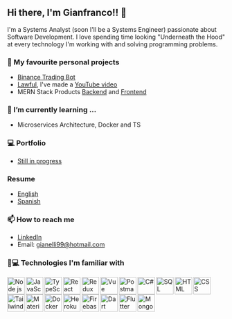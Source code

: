 ## Hi there, I'm Gianfranco!! 👋
I'm a Systems Analyst (soon I'll be a Systems Engineer) passionate about Software Development.
I love spending time looking "Underneath the Hood" at every technology I'm working with and solving programming problems.
### 💯 My favourite personal projects
 - [Binance Trading Bot](https://github.com/GianElli99/binance-trading-bot)
 - [Lawful](https://github.com/GianElli99/Lawful), I've made a [YouTube video](https://www.youtube.com/watch?v=oCt0a12_iww&ab_channel=GianfrancoElli)
 - MERN Stack Products [Backend](https://github.com/GianElli99/binance-trading-bot) and [Frontend](https://github.com/GianElli99/mern-products-frontend)
### 🧠 I’m currently learning ...
 - Microservices Architecture, Docker and TS
### 💻 Portfolio
 - <a href="https://gianelli99.github.io/" target="_black">Still in progress</a>
### Resume
 - <a href="/assets/Gianfranco Elli - Resume.pdf" target="_black">English</a>
 - <a href="/assets/Gianfranco Elli - Curriculum Vitae.pdf" target="_black">Spanish</a>
### 📫 How to reach me
 - [LinkedIn](https://www.linkedin.com/in/gianfranco-elli/)
 - Email: gianelli99@hotmail.com
### 📘💻 Technologies I'm familiar with
<a href="https://nodejs.org/en/" target="_blank"><img align="left" alt="Node js" width="40px" height="40px" src="https://cdn.worldvectorlogo.com/logos/nodejs-icon.svg" /></a>
<a href="https://developer.mozilla.org/es/docs/Web/JavaScript" target="_blank"><img align="left" alt="JavaScript" width="40px" height="40px" src="https://raw.githubusercontent.com/get-icon/geticon/master/icons/javascript.svg" /></a>
<a href="https://www.typescriptlang.org/" target="_blank"><img align="left" alt="TypeScript" width="40px" height="40px" src="https://upload.wikimedia.org/wikipedia/commons/4/4c/Typescript_logo_2020.svg" /></a>
<a href="https://en.reactjs.org/" target="_blank"><img align="left" alt="React" width="40px" height="40px" src="https://upload.wikimedia.org/wikipedia/commons/4/47/React.svg" /></a>
<a href="https://es.redux.js.org/" target="_blank"><img align="left" alt="Redux" width="40px" height="40px" src="https://cdn.worldvectorlogo.com/logos/redux.svg" /></a>
<a href="https://vuejs.org/" target="_blank"><img align="left" alt="Vue" width="40px" height="40px" src="https://cdn.worldvectorlogo.com/logos/vue-9.svg" /></a>
<a href="https://www.postman.com/" target="_blank"><img align="left" alt="Postman" width="40px" height="40px" src="https://cdn.worldvectorlogo.com/logos/postman.svg" /></a>
<a href="https://docs.microsoft.com/en-us/dotnet/csharp/" target="_blank"><img align="left" alt="C#" width="40px" height="40px" src="https://cdn.worldvectorlogo.com/logos/c--4.svg" /></a>
<a href="https://www.microsoft.com/es-es/sql-server/sql-server-downloads" target="_blank"><img align="left" alt="SQL Server" width="40px" height="40px" src="https://www.svgrepo.com/show/303229/microsoft-sql-server-logo.svg" /></a>
<a href="https://developer.mozilla.org/es/docs/Web/HTML" target="_blank"><img align="left" alt="HTML" width="40px" height="40px" src="https://cdn.worldvectorlogo.com/logos/html-1.svg" /></a>
<a href="https://developer.mozilla.org/es/docs/Web/CSS" target="_blank"><img align="left" alt="CSS" width="40px" height="40px" src="https://cdn.worldvectorlogo.com/logos/css-3.svg" /></a>
<a href="https://tailwindcss.com/" target="_blank"><img align="left" alt="Tailwind" width="40px" height="40px" src="https://cdn.worldvectorlogo.com/logos/tailwindcss.svg" /></a>
<a href="https://mui.com/" target="_blank"><img align="left" alt="Material UI" width="40px" height="40px" src="https://cdn.worldvectorlogo.com/logos/material-ui-1.svg" /></a>
<a href="https://www.docker.com/" target="_blank"><img align="left" alt="Docker" width="40px" height="40px" src="https://cdn.worldvectorlogo.com/logos/docker.svg" /></a>
<a href="https://www.heroku.com/" target="_blank"><img align="left" alt="Heroku" width="40px" height="40px" src="https://cdn.worldvectorlogo.com/logos/heroku-4.svg" /></a>
<a href="https://firebase.google.com/" target="_blank"><img align="left" alt="Firebase" width="40px" height="40px" src="https://cdn.worldvectorlogo.com/logos/firebase-2.svg" /></a>
<a href="https://dart.dev/" target="_blank"><img align="left" alt="Dart" width="40px" height="40px" src="https://cdn.worldvectorlogo.com/logos/dart.svg" /></a>
<a href="https://flutter.dev/" target="_blank"><img align="left" alt="Flutter" width="40px" height="40px" src="https://cdn.worldvectorlogo.com/logos/flutter.svg" /></a>
<a href="https://www.mongodb.com/es" target="_blank"><img align="left" alt="Mongo DB" width="40px" height="40px" src="https://cdn.worldvectorlogo.com/logos/mongodb-icon-1.svg" /></a>
